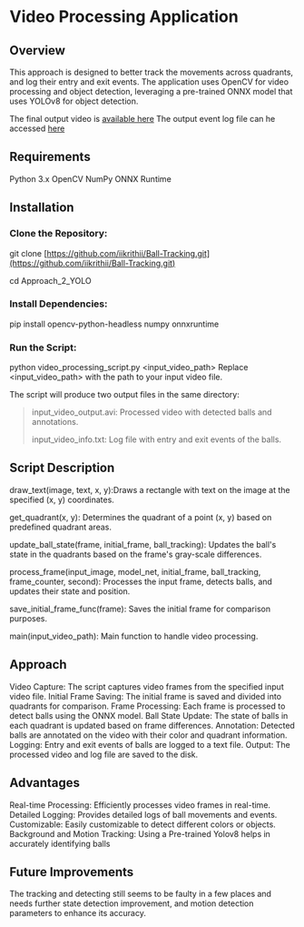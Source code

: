# Video Processing Application
## Overview
This approach is designed to better track the movements across quadrants, and log their entry and exit events. The application uses OpenCV for video processing and object detection, leveraging a pre-trained ONNX model that uses YOLOv8 for object detection. 

The final output video is [available here](https://drive.google.com/file/d/1cYOevexaT0l6v3qxd93p4aKkKvX9UCu-/view?usp=sharing)
The output event log file can he accessed [here](https://github.com/iikrithii/Ball-Tracking/blob/main/Approach_2_YOLO/info.txt)

## Requirements
Python 3.x
OpenCV
NumPy
ONNX Runtime

## Installation

### Clone the Repository:
git clone [https://github.com/iikrithii/Ball-Tracking.git](https://github.com/iikrithii/Ball-Tracking.git)

cd Approach_2_YOLO

### Install Dependencies:
pip install opencv-python-headless numpy onnxruntime

### Run the Script:
python video_processing_script.py <input_video_path>
Replace <input_video_path> with the path to your input video file.

The script will produce two output files in the same directory:
>input_video_output.avi: Processed video with detected balls and annotations.
>
>input_video_info.txt: Log file with entry and exit events of the balls.

## Script Description

draw_text(image, text, x, y):Draws a rectangle with text on the image at the specified (x, y) coordinates.

get_quadrant(x, y): Determines the quadrant of a point (x, y) based on predefined quadrant areas.

update_ball_state(frame, initial_frame, ball_tracking): Updates the ball's state in the quadrants based on the frame's gray-scale differences.

process_frame(input_image, model_net, initial_frame, ball_tracking, frame_counter, second): Processes the input frame, detects balls, and updates their state and position.

save_initial_frame_func(frame): Saves the initial frame for comparison purposes.

main(input_video_path): Main function to handle video processing.

## Approach
Video Capture: The script captures video frames from the specified input video file.
Initial Frame Saving: The initial frame is saved and divided into quadrants for comparison.
Frame Processing: Each frame is processed to detect balls using the ONNX model.
Ball State Update: The state of balls in each quadrant is updated based on frame differences.
Annotation: Detected balls are annotated on the video with their color and quadrant information.
Logging: Entry and exit events of balls are logged to a text file.
Output: The processed video and log file are saved to the disk.

## Advantages
Real-time Processing: Efficiently processes video frames in real-time.
Detailed Logging: Provides detailed logs of ball movements and events.
Customizable: Easily customizable to detect different colors or objects.
Background and Motion Tracking: Using a Pre-trained Yolov8 helps in accurately identifying balls

## Future Improvements
The tracking and detecting still seems to be faulty in a few places and needs further state detection improvement, and motion detection parameters to enhance its accuracy. 
